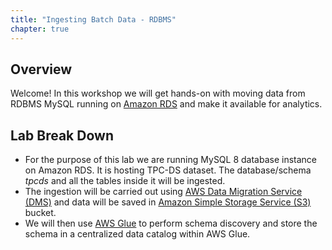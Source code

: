```yaml
---
title: "Ingesting Batch Data - RDBMS"
chapter: true
---
```


## Overview

Welcome! In this workshop we will get hands-on with moving data from RDBMS MySQL running on [Amazon RDS](https://aws.amazon.com/rds/) and make it available for analytics.

## Lab Break Down

- For the purpose of this lab we are running MySQL 8 database instance on Amazon RDS. It is hosting TPC-DS dataset. The database/schema *tpcds* and all the tables inside it will be ingested.
- The ingestion will be carried out using [AWS Data Migration Service (DMS)](https://aws.amazon.com/dms/) and data will be saved in [Amazon Simple Storage Service (S3)](https://aws.amazon.com/s3/) bucket.
- We will then use [AWS Glue](https://aws.amazon.com/glue/) to perform schema discovery and store the schema in a centralized data catalog within AWS Glue.
